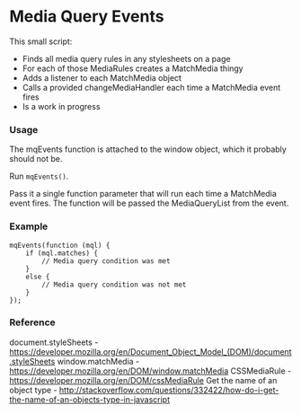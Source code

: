 # Media Query Events

This small script:

- Finds all media query rules in any stylesheets on a page
- For each of those MediaRules creates a MatchMedia thingy
- Adds a listener to each MatchMedia object
- Calls a provided changeMediaHandler each time a MatchMedia event fires
- Is a work in progress

### Usage

The mqEvents function is attached to the window object, which it probably should not be. 

Run `mqEvents()`.

Pass it a single function parameter that will run each time a MatchMedia event fires. The function will be passed the MediaQueryList from the event.

### Example

    mqEvents(function (mql) {
        if (mql.matches) {
            // Media query condition was met
        }
        else {
            // Media query condition was not met
        }
    });

### Reference

document.styleSheets - https://developer.mozilla.org/en/Document_Object_Model_(DOM)/document.styleSheets
window.matchMedia - https://developer.mozilla.org/en/DOM/window.matchMedia
CSSMediaRule - https://developer.mozilla.org/en/DOM/cssMediaRule
Get the name of an object type - http://stackoverflow.com/questions/332422/how-do-i-get-the-name-of-an-objects-type-in-javascript
